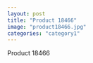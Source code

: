 ```yaml
---
layout: post
title: "Product 18466"
image: "product18466.jpg"
categories: "category1"
---
```

Product 18466
